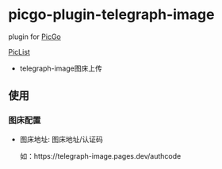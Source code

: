 # picgo-plugin-telegraph-image

plugin for [PicGo](https://github.com/Molunerfinn/PicGo)

[PicList](https://github.com/Kuingsmile/PicList)

- telegraph-image图床上传

## 使用

### 图床配置

- 图床地址: 图床地址/认证码

  如：https://<span></span>telegraph-image.pages.dev/authcode




